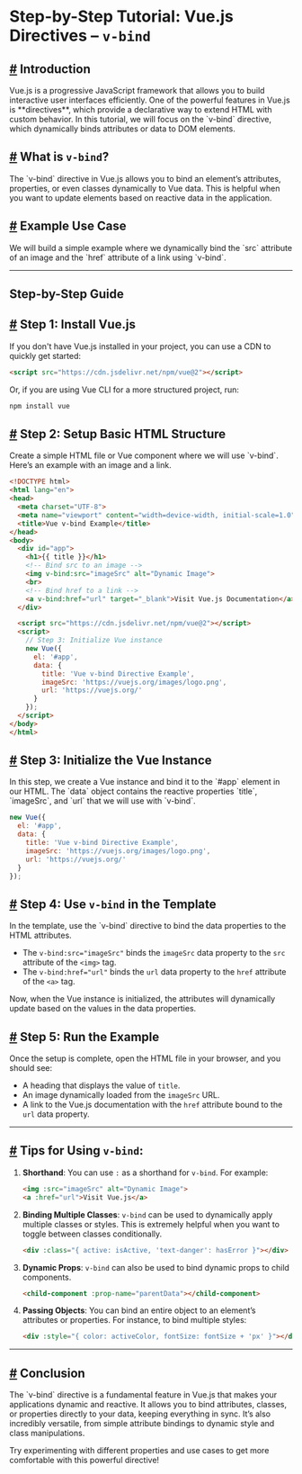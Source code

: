 # Step-by-Step Tutorial: Vue.js Directives – `v-bind`

## [**#**](#introduction) **Introduction**

<div id='introduction'>
Vue.js is a progressive JavaScript framework that allows you to build interactive user interfaces efficiently. One of the powerful features in Vue.js is **directives**, which provide a declarative way to extend HTML with custom behavior. In this tutorial, we will focus on the `v-bind` directive, which dynamically binds attributes or data to DOM elements.
</div>

## [**#**](#what_is_v-bind) **What is `v-bind`?**

<div id='what_is_v-bind'>
The `v-bind` directive in Vue.js allows you to bind an element’s attributes, properties, or even classes dynamically to Vue data. This is helpful when you want to update elements based on reactive data in the application.
</div>

## [**#**](#example_use_case) **Example Use Case**

<div id='example_use_case'>
We will build a simple example where we dynamically bind the `src` attribute of an image and the `href` attribute of a link using `v-bind`.

---
</div>

## **Step-by-Step Guide**

## [**#**](#install_vue.js) **Step 1: Install Vue.js**

<div id='install_vue.js'>

If you don't have Vue.js installed in your project, you can use a CDN to quickly get started:

```html
<script src="https://cdn.jsdelivr.net/npm/vue@2"></script>
```

Or, if you are using Vue CLI for a more structured project, run:

```bash
npm install vue
```
</div>

## [**#**](#setup_basic_html_structure) **Step 2: Setup Basic HTML Structure**

<div id='setup_basic_html_structure'>
Create a simple HTML file or Vue component where we will use `v-bind`. Here’s an example with an image and a link.

```html
<!DOCTYPE html>
<html lang="en">
<head>
  <meta charset="UTF-8">
  <meta name="viewport" content="width=device-width, initial-scale=1.0">
  <title>Vue v-bind Example</title>
</head>
<body>
  <div id="app">
    <h1>{{ title }}</h1>
    <!-- Bind src to an image -->
    <img v-bind:src="imageSrc" alt="Dynamic Image">
    <br>
    <!-- Bind href to a link -->
    <a v-bind:href="url" target="_blank">Visit Vue.js Documentation</a>
  </div>

  <script src="https://cdn.jsdelivr.net/npm/vue@2"></script>
  <script>
    // Step 3: Initialize Vue instance
    new Vue({
      el: '#app',
      data: {
        title: 'Vue v-bind Directive Example',
        imageSrc: 'https://vuejs.org/images/logo.png',
        url: 'https://vuejs.org/'
      }
    });
  </script>
</body>
</html>
```
</div>

## [**#**](#initialize_the_vue_instance) **Step 3: Initialize the Vue Instance**
<div id='initialize_the_vue_instance'>
In this step, we create a Vue instance and bind it to the `#app` element in our HTML. The `data` object contains the reactive properties `title`, `imageSrc`, and `url` that we will use with `v-bind`.

```javascript
new Vue({
  el: '#app',
  data: {
    title: 'Vue v-bind Directive Example',
    imageSrc: 'https://vuejs.org/images/logo.png',
    url: 'https://vuejs.org/'
  }
});
```
</div>

## [**#**](#use_v-bind_in_the_template) **Step 4: Use `v-bind` in the Template**
<div id='use_v-bind_in_the_template'>
In the template, use the `v-bind` directive to bind the data properties to the HTML attributes.

- The `v-bind:src="imageSrc"` binds the `imageSrc` data property to the `src` attribute of the `<img>` tag.
- The `v-bind:href="url"` binds the `url` data property to the `href` attribute of the `<a>` tag.

Now, when the Vue instance is initialized, the attributes will dynamically update based on the values in the data properties.
</div>

## [**#**](#run_the_example) **Step 5: Run the Example**
<div id='run_the_example'>
Once the setup is complete, open the HTML file in your browser, and you should see:

- A heading that displays the value of `title`.
- An image dynamically loaded from the `imageSrc` URL.
- A link to the Vue.js documentation with the `href` attribute bound to the `url` data property.

---
</div>

## [**#**](#tips_for_using_v-bind) **Tips for Using `v-bind`:**

<div id='tips_for_using_v-bind'>

1. **Shorthand**: You can use `:` as a shorthand for `v-bind`. For example:
   ```html
   <img :src="imageSrc" alt="Dynamic Image">
   <a :href="url">Visit Vue.js</a>
   ```

2. **Binding Multiple Classes**: `v-bind` can be used to dynamically apply multiple classes or styles. This is extremely helpful when you want to toggle between classes conditionally.
   ```html
   <div :class="{ active: isActive, 'text-danger': hasError }"></div>
   ```

3. **Dynamic Props**: `v-bind` can also be used to bind dynamic props to child components.
   ```html
   <child-component :prop-name="parentData"></child-component>
   ```

4. **Passing Objects**: You can bind an entire object to an element’s attributes or properties. For instance, to bind multiple styles:
   ```html
   <div :style="{ color: activeColor, fontSize: fontSize + 'px' }"></div>
   ```

---

</div>

## [**#**](#conclusion) **Conclusion**

<div id='conclusion'>
The `v-bind` directive is a fundamental feature in Vue.js that makes your applications dynamic and reactive. It allows you to bind attributes, classes, or properties directly to your data, keeping everything in sync. It’s also incredibly versatile, from simple attribute bindings to dynamic style and class manipulations.

Try experimenting with different properties and use cases to get more comfortable with this powerful directive!
</div>